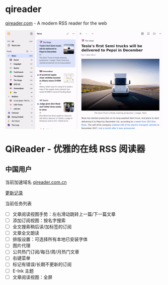 # qireader
[qireader.com](https://www.qireader.com) - A modern RSS reader for the web 

![Screenshot](screenshot.en.png)


# QiReader - 优雅的在线 RSS 阅读器

## 中国用户

当前加速域名 [qireader.com.cn](https://www.qireader.com.cn)

[更新记录](CHANGELOG.md)

当前任务列表

- [ ] 文章阅读视图手势：左右滑动跳转上一篇/下一篇文章
- [ ] 添加订阅视图：按名字搜索
- [ ] 全文搜索稍后读/加标签的订阅
- [ ] 文章全文朗读
- [ ] 排版设置：可选择所有本地已安装字体
- [ ] 图片代理
- [ ] 公共热门订阅/每日/周/月热门文章
- [ ] 右键菜单
- [ ] 标记有错误/长期不更新的订阅
- [ ] E-Ink 主题
- [ ] 文章阅读视图：全屏
